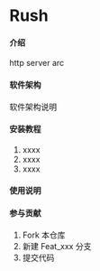 # Rush

#### 介绍
http server arc

#### 软件架构
软件架构说明


#### 安装教程

1.  xxxx
2.  xxxx
3.  xxxx

#### 使用说明


#### 参与贡献

1.  Fork 本仓库
2.  新建 Feat_xxx 分支
3.  提交代码